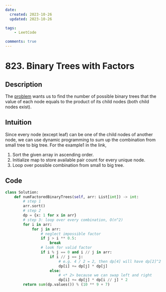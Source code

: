 ```yaml
---
date:
  created: 2023-10-26
  updated: 2023-10-26

tags:
    - LeetCode

comments: true
---
```


# 823. Binary Trees with Factors

## Description

The [problem](https://leetcode.com/problems/binary-trees-with-factors/description/?envType=daily-question&envId=2023-10-26]) wants us to find the number of possible binary trees that the value of each node equals to the product of its child nodes (both child nodes exist).

## Intuition

Since every node (except leaf) can be one of the child nodes of another node, we can use dynamic programming to sum up the combination from small tree to big tree. For the example1 in the link, 

1. Sort the given array in ascending order.
2. Initialize map to store available pair count for every unique node.
3. Loop over possible combination from small to big tree.

## Code

```python
class Solution:
    def numFactoredBinaryTrees(self, arr: List[int]) -> int:
        # step 1
        arr.sort()
        # step 2
        dp = {x: 1 for x in arr}
        # step 3: loop over every combination, O(n^2)
        for i in arr:
            for j in arr:
                # neglect impossible factor
                if j > i ** 0.5:
                    break
                # look for valid factor
                if i % j == 0 and i // j in arr:
                    if i // j == j:
                        # e.g. 4 / 2 = 2, then dp[4] will have dp[2]^2 more composition since the left and right child can be dp[2]
                        dp[i] += dp[j] * dp[j]
                    else:
                        # <* 2> because we can swap left and right
                        dp[i] += dp[j] * dp[i // j] * 2
        return sum(dp.values()) % (10 ** 9 + 7)

```